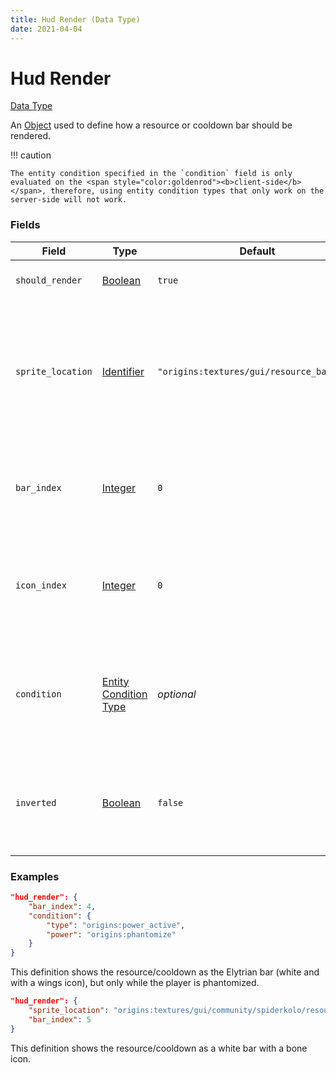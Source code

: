 ```yaml
---
title: Hud Render (Data Type)
date: 2021-04-04
---
```


# Hud Render

[Data Type](../data_types.md)

An [Object](object.md) used to define how a resource or cooldown bar should be rendered.

!!!	caution

	The entity condition specified in the `condition` field is only evaluated on the <span style="color:goldenrod"><b>client-side</b></span>, therefore, using entity condition types that only work on the server-side will not work.


### Fields

Field  | Type | Default | Description
-------|------|---------|-------------
`should_render` | [Boolean](boolean.md) | `true` | Whether the bar should be visible or not.
`sprite_location` | [Identifier](identifier.md) | `"origins:textures/gui/resource_bar.png"` | The path to the file in the assets which contains what the bar looks like. See the [List of sprites](../../misc/extras/sprites.md) for a list of files included by default in the mod.
`bar_index` | [Integer](integer.md) | `0` | The indexed position of the bar on the sprite to use. Please note that indexes start at `0`.
`icon_index` | [Integer](integer.md) | `0` | The indexed position of the icon on the sprite to use. Please note that indexes start at `0`.
`condition` | [Entity Condition Type](../entity_condition_types.md) | _optional_ | If set (and `should_render` is true), the bar will only display when the entity with the power fulfills this condition.
`inverted` | [Boolean](boolean.md) | `false` | If set to true, inverts the way the hud render process (it'll look like its value is being decreased).


### Examples

```json
"hud_render": {
	"bar_index": 4,
	"condition": {
		"type": "origins:power_active",
		"power": "origins:phantomize"
	}
}
```

This definition shows the resource/cooldown as the Elytrian bar (white and with a wings icon), but only while the player is phantomized.
<br>

```json
"hud_render": {
    "sprite_location": "origins:textures/gui/community/spiderkolo/resource_bar_03.png",
    "bar_index": 5
}
```

This definition shows the resource/cooldown as a white bar with a bone icon.

